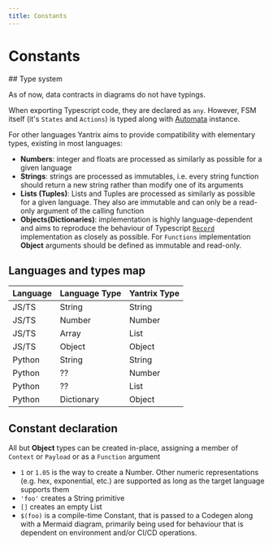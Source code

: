 ```yaml
---
title: Constants
---
```


# Constants
<Nav></Nav>
## Type system

As of now, data contracts in diagrams do not have typings.

When exporting Typescript code, they are declared as `any`. However, FSM itself (it's `States` and `Actions`) is typed
along with [Automata](../API-reference/automata/) instance.

For other languages Yantrix aims to provide compatibility with elementary types, existing in most languages:

- **Numbers**: integer and floats are processed as similarly as possible for a given language
- **Strings**: strings are processed as immutables, i.e. every string function should return a new string rather than
  modify one of its arguments
- **Lists (Tuples)**: Lists and Tuples are processed as similarly as possible for a given language. They also are
  immutable and can only be a read-only argument of the calling function
- **Objects(Dictionaries)**: implementation is highly language-dependent and aims to reproduce the behaviour of
  Typescript [`Record`](../API%-reference/automata/interfaces/IAutomata.html) implementation as closely as possible.
  For `Functions` implementation **Object** arguments should be defined as immutable and read-only.

## Languages and types map

| Language | Language Type | Yantrix Type |
|----------|---------------|--------------|
| JS/TS    | String        | String       |
| JS/TS    | Number        | Number       |
| JS/TS    | Array         | List         |
| JS/TS    | Object        | Object       |
| Python   | String        | String       |
| Python   | ??            | Number       |
| Python   | ??            | List         |
| Python   | Dictionary    | Object       |

## Constant declaration

All but **Object** types can be created in-place, assigning a member of `Context` or `Payload` or as a `Function`
argument

- `1` or `1.05` is the way to create a Number. Other numeric representations (e.g. hex, exponential, etc.) are supported
  as long as the target language supports them
- `'foo'` creates a String primitive
- `[]` creates an empty List
- `$(foo)` is a compile-time Constant, that is passed to a Codegen along with a Mermaid diagram, primarily being used
  for behaviour that is dependent on environment and/or CI/CD operations.

